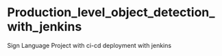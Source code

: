 # Production_level_object_detection_with_jenkins
Sign Language Project with ci-cd deployment with jenkins
